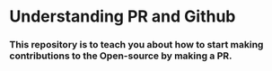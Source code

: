 # Understanding PR and Github

### This repository is to teach you about how to start making contributions to the Open-source by making a PR.

